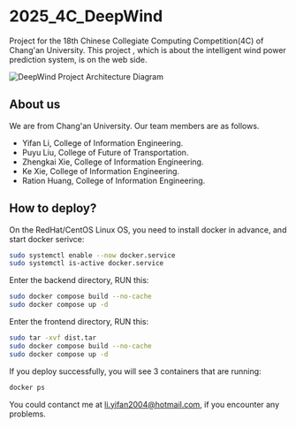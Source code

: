 # 2025_4C_DeepWind
Project for the 18th Chinese Collegiate Computing Competition(4C)  of Chang'an University. This project , which is about the intelligent wind power prediction system, is on the web side.

![DeepWind Project Architecture Diagram](https://github.com/user-attachments/assets/44e46fc3-f152-4dca-8b7a-29f2f0743069)


## About us 
We are from Chang'an University. Our team members are as follows.

- Yifan Li,  College of Information Engineering.
- Puyu Liu,  College of Future of Transportation.
- Zhengkai Xie,  College of Information Engineering.
- Ke Xie,  College of Information Engineering.
- Ration Huang,  College of Information Engineering.

## How to deploy?

On the RedHat/CentOS Linux OS, you need to install docker in advance, and start docker serivce:
```bash
sudo systemctl enable --now docker.service
sudo systemctl is-active docker.service
```

Enter the backend directory, RUN this:

```bash
sudo docker compose build --no-cache
sudo docker compose up -d
```

Enter the frontend directory, RUN this:

```bash
sudo tar -xvf dist.tar
sudo docker compose build --no-cache
sudo docker compose up -d
```

If you deploy successfully, you will see 3 containers that are running:

```bash
docker ps
```

You could contanct me at li.yifan2004@hotmail.com, if you encounter any problems.
